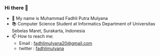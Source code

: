 ### Hi there 👋
- 📛 My name is Muhammad Fadhli Putra Mulyana
- 📚 Computer Science Student at Informatics Department of Universitas Sebelas Maret, Surakarta, Indonesia
- 📫 How to reach me: 
  - Email : fadhlimulyana20@gmail.com
  - twitter : [fadhlimulyana](https://twitter.com/fadhlimulyana)

<!--
**fadhlimulyana20/fadhlimulyana20** is a ✨ _special_ ✨ repository because its `README.md` (this file) appears on your GitHub profile.

Here are some ideas to get you started:

- 🔭 I’m currently working on ...
- 🌱 I’m currently learning ...
- 👯 I’m looking to collaborate on ...
- 🤔 I’m looking for help with ...
- 💬 Ask me about ...
- 📫 How to reach me: ...
- 😄 Pronouns: ...
- ⚡ Fun fact: ...
-->
